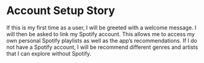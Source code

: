 # Account Setup Story
If this is my first time as a user, I will be greeted with a welcome message. I will then be asked to link my Spotify account. This allows me to access my own personal Spotify playlists as well as the app’s recommendations. If I do not have a Spotify account, I will be recommend different genres and artists that I can explore without Spotify. 
